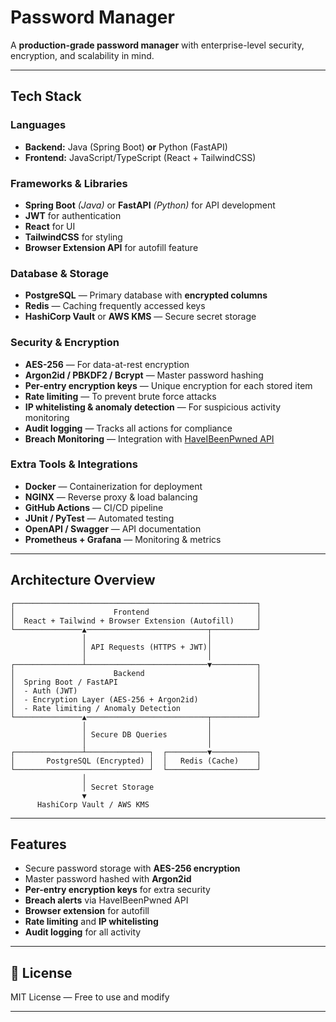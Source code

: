 #  Password Manager

A **production-grade password manager** with enterprise-level security, encryption, and scalability in mind.

---

##  Tech Stack

### **Languages**

* **Backend:** Java (Spring Boot) **or** Python (FastAPI)
* **Frontend:** JavaScript/TypeScript (React + TailwindCSS)

### **Frameworks & Libraries**

* **Spring Boot** *(Java)* or **FastAPI** *(Python)* for API development
* **JWT** for authentication
* **React** for UI
* **TailwindCSS** for styling
* **Browser Extension API** for autofill feature

### **Database & Storage**

* **PostgreSQL** — Primary database with **encrypted columns**
* **Redis** — Caching frequently accessed keys
* **HashiCorp Vault** or **AWS KMS** — Secure secret storage

### **Security & Encryption**

* **AES-256** — For data-at-rest encryption
* **Argon2id / PBKDF2 / Bcrypt** — Master password hashing
* **Per-entry encryption keys** — Unique encryption for each stored item
* **Rate limiting** — To prevent brute force attacks
* **IP whitelisting & anomaly detection** — For suspicious activity monitoring
* **Audit logging** — Tracks all actions for compliance
* **Breach Monitoring** — Integration with [HaveIBeenPwned API](https://haveibeenpwned.com/)

### **Extra Tools & Integrations**

* **Docker** — Containerization for deployment
* **NGINX** — Reverse proxy & load balancing
* **GitHub Actions** — CI/CD pipeline
* **JUnit / PyTest** — Automated testing
* **OpenAPI / Swagger** — API documentation
* **Prometheus + Grafana** — Monitoring & metrics

---

## Architecture Overview

```
┌──────────────────────────────────────────────────────┐
│                      Frontend                        │
│  React + Tailwind + Browser Extension (Autofill)     │
└───────────────▲───────────────────────────┬──────────┘
                │                           │
                │ API Requests (HTTPS + JWT)│
                │                           │
┌───────────────┴───────────────────────────▼──────────┐
│                      Backend                         │
│  Spring Boot / FastAPI                               │
│  - Auth (JWT)                                        │
│  - Encryption Layer (AES-256 + Argon2id)             │
│  - Rate limiting / Anomaly Detection                 │
└───────────────▲───────────────────────────┬──────────┘
                │                           │
                │ Secure DB Queries         │
                │                           │
┌───────────────┴──────────────┐  ┌─────────▼──────────┐
│       PostgreSQL (Encrypted) │  │   Redis (Cache)    │
└──────────────────────────────┘  └────────────────────┘
                │
                │ Secret Storage
                ▼
      HashiCorp Vault / AWS KMS
```

---

##  Features

* Secure password storage with **AES-256 encryption**
* Master password hashed with **Argon2id**
* **Per-entry encryption keys** for extra security
* **Breach alerts** via HaveIBeenPwned API
* **Browser extension** for autofill
* **Rate limiting** and **IP whitelisting**
* **Audit logging** for all activity

---

## 📄 License

MIT License — Free to use and modify

---


